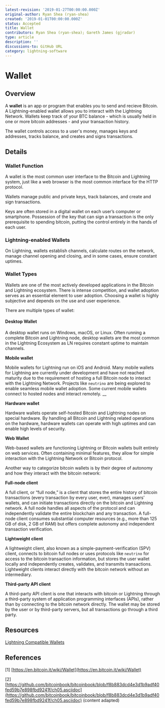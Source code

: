```yaml
---
latest-revision: '2019-01-27T00:00:00.000Z'
original-author: Ryan Shea (ryan-shea)
created: '2019-01-01T00:00:00.000Z'
status: Accepted
title: Wallet
contributors: Ryan Shea (ryan-shea); Gareth James (gjradar)
type: article
description: ''
discussions-to: GitHub URL
category: lightning-software
---
```


# Wallet

## Overview

A **wallet** is an app or program that enables you to send and recieve Bitcoin. A Lightning-enabled wallet allows you to interact with the Lightning Network. Wallets keep track of your BTC balance - which is usually held in one or more bitcoin addresses - and your transaction history.

The wallet controls access to a user's money, manages keys and addresses, tracks balance, and creates and signs transactions.

## Details

### Wallet Function

A wallet is the most common user interface to the Bitcoin and Lightning system, just like a web browser is the most common interface for the HTTP protocol.

Wallets manage public and private keys, track balances, and create and sign transactions.

Keys are often stored in a digital wallet on each user’s computer or smartphone. Possession of the key that can sign a transaction is the only prerequisite to spending bitcoin, putting the control entirely in the hands of each user.

### Lightning-enabled Wallets

On Lightning, wallets establish channels, calculate routes on the network, manage channel opening and closing, and in some cases, ensure constant uptimes.

### Wallet Types

Wallets are one of the most actively developed applications in the Bitcoin and Lightning ecosystem. There is intense competition, and wallet adoption serves as an essential element to user adoption. Choosing a wallet is highly subjective and depends on the use and user experience.

There are multiple types of wallet:

#### Desktop Wallet

A desktop wallet runs on Windows, macOS, or Linux. Often running a complete Bitcoin and Lightning node, desktop wallets are the most common in the Lightning Ecosystem as LN requires constant uptime to maintain channels.

**Mobile wallet**

Mobile wallets for Lightning run on iOS and Android. Many mobile wallets for Lightning are currently under development and have not reached maturity due to the requirement of hosting a full Bitcoin node to interact with the Lightning Network. Projects like `neutrino` are being explored to enable seamless mobile wallet adoption. Some current mobile wallets connect to hosted nodes and interact remotely. \_\_

**Hardware wallet**

Hardware wallets operate self-hosted Bitcoin and Lightning nodes on special hardware. By handling all Bitcoin and Lightning related operations on the hardware, hardware wallets can operate with high uptimes and can enable high levels of security.

**Web Wallet**

Web-based wallets are functioning Lightning or Bitcoin wallets built entirely on web services. Often containing minimal features, they allow for simple interaction with the Lightning Network or Bitcoin protocol.

Another way to categorize bitcoin wallets is by their degree of autonomy and how they interact with the bitcoin network:

**Full-node client**

A full client, or “full node,” is a client that stores the entire history of bitcoin transactions \(every transaction by every user, ever\), manages users’ wallets, and can initiate transactions directly on the bitcoin and Lightning network. A full node handles all aspects of the protocol and can independently validate the entire blockchain and any transaction. A full-node client consumes substantial computer resources \(e.g., more than 125 GB of disk, 2 GB of RAM\) but offers complete autonomy and independent transaction verification.

**Lightweight client**

A lightweight client, also known as a simple-payment-verification \(SPV\) client, connects to bitcoin full nodes or uses protocols like `neutrino` for access to the bitcoin transaction information, but stores the user wallet locally and independently creates, validates, and transmits transactions. Lightweight clients interact directly with the bitcoin network without an intermediary.

**Third-party API client**

A third-party API client is one that interacts with bitcoin or Lightning through a third-party system of application programming interfaces \(APIs\), rather than by connecting to the bitcoin network directly. The wallet may be stored by the user or by third-party servers, but all transactions go through a third party.

## Resources

[Lightning Compatible Wallets](https://lightningnetworkstores.com/wallets)

## References

\[1\] [https://en.bitcoin.it/wiki/Wallet](https://en.bitcoin.it/wiki/Wallet)

\[2\] [https://github.com/bitcoinbook/bitcoinbook/blob/f8b883dcd4e3d1b9adf40fed59b7e898fbd9241f/ch05.asciidoc](https://github.com/bitcoinbook/bitcoinbook/blob/f8b883dcd4e3d1b9adf40fed59b7e898fbd9241f/ch05.asciidoc) \(content adapted\)

